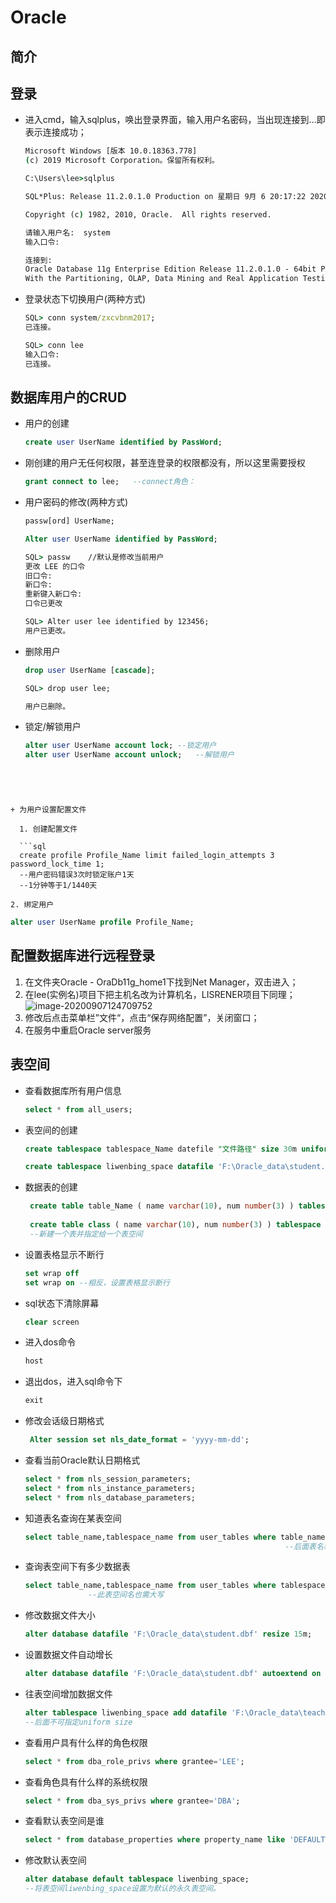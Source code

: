 # Oracle

## 简介



## 登录

+ 进入cmd，输入sqlplus，唤出登录界面，输入用户名密码，当出现连接到...即表示连接成功；

  ```cmd
  Microsoft Windows [版本 10.0.18363.778]
  (c) 2019 Microsoft Corporation。保留所有权利。
  
  C:\Users\lee>sqlplus
  
  SQL*Plus: Release 11.2.0.1.0 Production on 星期日 9月 6 20:17:22 2020
  
  Copyright (c) 1982, 2010, Oracle.  All rights reserved.
  
  请输入用户名:  system
  输入口令:
  
  连接到:
  Oracle Database 11g Enterprise Edition Release 11.2.0.1.0 - 64bit Production
  With the Partitioning, OLAP, Data Mining and Real Application Testing options
  ```

  

+ 登录状态下切换用户(两种方式)

  ```cmd
  SQL> conn system/zxcvbnm2017;
  已连接。
  
  SQL> conn lee
  输入口令:
  已连接。
  ```

  



## 数据库用户的CRUD

+ 用户的创建

  ```sql
  create user UserName identified by PassWord;
  ```

+ 刚创建的用户无任何权限，甚至连登录的权限都没有，所以这里需要授权

  ```sql
  grant connect to lee;   --connect角色：
  ```



+ 用户密码的修改(两种方式)

  ```sql
  passw[ord] UserName;
  
  Alter user UserName identified by PassWord;
  ```

  ```cmd
  SQL> passw    //默认是修改当前用户
  更改 LEE 的口令
  旧口令:
  新口令:
  重新键入新口令:
  口令已更改
  
  SQL> Alter user lee identified by 123456;
  用户已更改。
  ```



+ 删除用户

  ```sql
  drop user UserName [cascade];
  ```

  ```cmd
  SQL> drop user lee;
  
  用户已删除。
  ```

  

+ 锁定/解锁用户

  ```sql
  alter user UserName account lock;	--锁定用户
  alter user UserName account unlock;	--解锁用户
  ```

```
  



+ 为用户设置配置文件

  1. 创建配置文件

  ```sql
  create profile Profile_Name limit failed_login_attempts 3 password_lock_time 1;
  --用户密码错误3次时锁定账户1天
  --1分钟等于1/1440天
```

    2. 绑定用户

  ```sql
  alter user UserName profile Profile_Name;
  ```

  

## 配置数据库进行远程登录

1. 在文件夹Oracle - OraDb11g_home1下找到Net Manager，双击进入；
2. 在lee(实例名)项目下把主机名改为计算机名，LISRENER项目下同理；![image-20200907124709752](C:\Users\lee\AppData\Roaming\Typora\typora-user-images\image-20200907124709752.png)
3. 修改后点击菜单栏”文件“，点击“保存网络配置”，关闭窗口；
4. 在服务中重启Oracle server服务



## 表空间

+ 查看数据库所有用户信息

  ```sql
  select * from all_users;
  ```



+ 表空间的创建

  ```sql
  create tablespace tablespace_Name datefile "文件路径" size 30m uniform size 128k;
  
  create tablespace liwenbing_space datafile 'F:\Oracle_data\student.dbf' size 30m uniform size 128k;  --实例
  ```



+ 数据表的创建

  ```sql
   create table table_Name ( name varchar(10), num number(3) ) tablespace tablespace_Name;
   
   create table class ( name varchar(10), num number(3) ) tablespace liwenbing_space;
   --新建一个表并指定给一个表空间
  ```



+ 设置表格显示不断行

  ```sql
  set wrap off
  set wrap on --相反，设置表格显示断行
  ```

+ sql状态下清除屏幕

  ```sql
  clear screen
  ```

+ 进入dos命令

  ```sql
  host
  ```

+ 退出dos，进入sql命令下

  ```sql
  exit
  ```

+ 修改会话级日期格式

  ```sql
   Alter session set nls_date_format = 'yyyy-mm-dd';
  ```

+ 查看当前Oracle默认日期格式

  ```sql
  select * from nls_session_parameters;
  select * from nls_instance_parameters;
  select * from nls_database_parameters;
  ```

  

+ 知道表名查询在某表空间

  ```sql
  select table_name,tablespace_name from user_tables where table_name='CLASS';
  															--后面表名称需要大写
  ```

+ 查询表空间下有多少数据表

  ```sql
  select table_name,tablespace_name from user_tables where tablespace_name='LIWENBING_SPACE';
  				--此表空间名也需大写
  ```



+ 修改数据文件大小

  ```sql
  alter database datafile 'F:\Oracle_data\student.dbf' resize 15m;
  ```

+ 设置数据文件自动增长

  ```sql
  alter database datafile 'F:\Oracle_data\student.dbf' autoextend on next 10m maxsize 500m;
  ```

+ 往表空间增加数据文件

  ```sql
  alter tablespace liwenbing_space add datafile 'F:\Oracle_data\teacher.dbf' size 10m; 
  --后面不可指定uniform size
  ```



+ 查看用户具有什么样的角色权限

  ```sql
  select * from dba_role_privs where grantee='LEE';
  ```

+ 查看角色具有什么样的系统权限

  ```sql
  select * from dba_sys_privs where grantee='DBA';
  ```

  

+ 查看默认表空间是谁

  ```sql
  select * from database_properties where property_name like 'DEFAULT%';
  ```

+ 修改默认表空间

  ```sql
  alter database default tablespace liwenbing_space;
  --将表空间liwenbing_space设置为默认的永久表空间。
  ```

  

